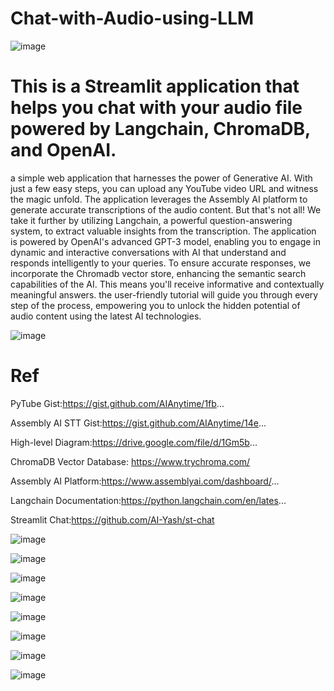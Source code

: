 # Chat-with-Audio-using-LLM

![image](https://github.com/Siddhartha082/Chat_with_Audio_using_OpenAI_AssemblyAI_Langchain/assets/110781138/ab78be92-0dab-47ef-bc95-40cd8258c1fa)


# This is a Streamlit application that helps you chat with your audio file powered by Langchain, ChromaDB, and OpenAI.

a simple web application that harnesses the power of Generative AI. With just a few easy steps, you can upload any YouTube video URL and witness the magic unfold. The application leverages the Assembly AI platform to generate accurate transcriptions of the audio content. But that's not all! We take it further by utilizing Langchain, a powerful question-answering system, to extract valuable insights from the transcription. The application is powered by OpenAI's advanced GPT-3 model, enabling you to engage in dynamic and interactive conversations with AI that understand and responds intelligently to your queries. To ensure accurate responses, we incorporate the Chromadb vector store, enhancing the semantic search capabilities of the AI. This means you'll receive informative and contextually meaningful answers. the user-friendly tutorial will guide you through every step of the process, empowering you to unlock the hidden potential of audio content using the latest AI technologies.


![image](https://github.com/Siddhartha082/Chat_with_Audio_using_OpenAI_AssemblyAI_Langchain/assets/110781138/7cdf7ff6-9aa5-47bd-a5e2-95098270b94e)

# Ref 
PyTube Gist:https://gist.github.com/AIAnytime/1fb...

Assembly AI STT Gist:https://gist.github.com/AIAnytime/14e...

High-level Diagram:https://drive.google.com/file/d/1Gm5b...

ChromaDB Vector Database: https://www.trychroma.com/

Assembly AI Platform:https://www.assemblyai.com/dashboard/...

Langchain Documentation:https://python.langchain.com/en/lates...

Streamlit Chat:https://github.com/AI-Yash/st-chat


![image](https://github.com/Siddhartha082/Chat_with_Audio_using_OpenAI_AssemblyAI_Langchain/assets/110781138/f30f4537-480b-4b7d-ab90-d284cfa4bb7e)

![image](https://github.com/Siddhartha082/Chat_with_Audio_using_OpenAI_AssemblyAI_Langchain/assets/110781138/c0f3ee23-9293-4ee8-aaae-015fdf467e8b)

![image](https://github.com/Siddhartha082/Chat_with_Audio_using_OpenAI_AssemblyAI_Langchain/assets/110781138/59ca41d2-cc82-400d-a81b-215f360cdaae)

![image](https://github.com/Siddhartha082/Chat_with_Audio_using_OpenAI_AssemblyAI_Langchain/assets/110781138/23e81a64-5dcf-4bca-a59b-327eaca40671)

![image](https://github.com/Siddhartha082/Chat_with_Audio_using_OpenAI_AssemblyAI_Langchain/assets/110781138/b8bbaab6-4050-471d-95b6-1df0f0240689)

![image](https://github.com/Siddhartha082/Chat_with_Audio_using_OpenAI_AssemblyAI_Langchain/assets/110781138/c6f54153-59d5-4407-b4fe-b264a4fd6c22)

![image](https://github.com/Siddhartha082/Chat_with_Audio_using_OpenAI_AssemblyAI_Langchain/assets/110781138/5ea09657-e70d-42e1-a500-996051c9102b)

![image](https://github.com/Siddhartha082/Chat_with_Audio_using_OpenAI_AssemblyAI_Langchain/assets/110781138/048abb51-8a4b-43e5-81db-236f8a84728b)




